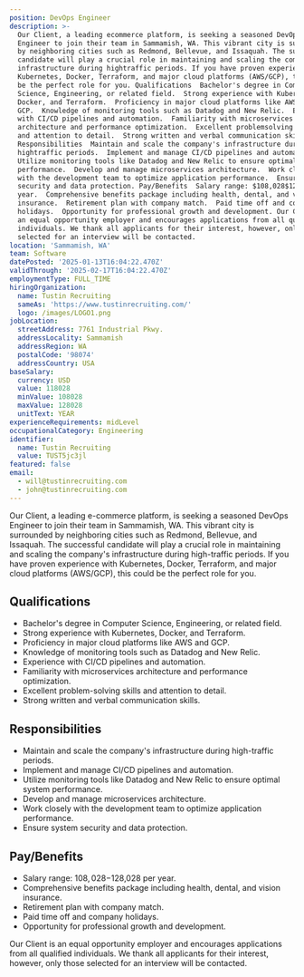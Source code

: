 ```yaml
---
position: DevOps Engineer
description: >-
  Our Client, a leading ecommerce platform, is seeking a seasoned DevOps
  Engineer to join their team in Sammamish, WA. This vibrant city is surrounded
  by neighboring cities such as Redmond, Bellevue, and Issaquah. The successful
  candidate will play a crucial role in maintaining and scaling the company's
  infrastructure during hightraffic periods. If you have proven experience with
  Kubernetes, Docker, Terraform, and major cloud platforms (AWS/GCP), this could
  be the perfect role for you. Qualifications  Bachelor's degree in Computer
  Science, Engineering, or related field.  Strong experience with Kubernetes,
  Docker, and Terraform.  Proficiency in major cloud platforms like AWS and
  GCP.  Knowledge of monitoring tools such as Datadog and New Relic.  Experience
  with CI/CD pipelines and automation.  Familiarity with microservices
  architecture and performance optimization.  Excellent problemsolving skills
  and attention to detail.  Strong written and verbal communication skills.
  Responsibilities  Maintain and scale the company's infrastructure during
  hightraffic periods.  Implement and manage CI/CD pipelines and automation. 
  Utilize monitoring tools like Datadog and New Relic to ensure optimal system
  performance.  Develop and manage microservices architecture.  Work closely
  with the development team to optimize application performance.  Ensure system
  security and data protection. Pay/Benefits  Salary range: $108,028$128,028 per
  year.  Comprehensive benefits package including health, dental, and vision
  insurance.  Retirement plan with company match.  Paid time off and company
  holidays.  Opportunity for professional growth and development. Our Client is
  an equal opportunity employer and encourages applications from all qualified
  individuals. We thank all applicants for their interest, however, only those
  selected for an interview will be contacted.
location: 'Sammamish, WA'
team: Software
datePosted: '2025-01-13T16:04:22.470Z'
validThrough: '2025-02-17T16:04:22.470Z'
employmentType: FULL_TIME
hiringOrganization:
  name: Tustin Recruiting
  sameAs: 'https://www.tustinrecruiting.com/'
  logo: /images/LOGO1.png
jobLocation:
  streetAddress: 7761 Industrial Pkwy.
  addressLocality: Sammamish
  addressRegion: WA
  postalCode: '98074'
  addressCountry: USA
baseSalary:
  currency: USD
  value: 118028
  minValue: 108028
  maxValue: 128028
  unitText: YEAR
experienceRequirements: midLevel
occupationalCategory: Engineering
identifier:
  name: Tustin Recruiting
  value: TUST5jc3jl
featured: false
email:
  - will@tustinrecruiting.com
  - john@tustinrecruiting.com
---
```




Our Client, a leading e-commerce platform, is seeking a seasoned DevOps Engineer to join their team in Sammamish, WA. This vibrant city is surrounded by neighboring cities such as Redmond, Bellevue, and Issaquah. The successful candidate will play a crucial role in maintaining and scaling the company's infrastructure during high-traffic periods. If you have proven experience with Kubernetes, Docker, Terraform, and major cloud platforms (AWS/GCP), this could be the perfect role for you.

## Qualifications

- Bachelor's degree in Computer Science, Engineering, or related field.
- Strong experience with Kubernetes, Docker, and Terraform.
- Proficiency in major cloud platforms like AWS and GCP.
- Knowledge of monitoring tools such as Datadog and New Relic.
- Experience with CI/CD pipelines and automation.
- Familiarity with microservices architecture and performance optimization.
- Excellent problem-solving skills and attention to detail.
- Strong written and verbal communication skills.

## Responsibilities

- Maintain and scale the company's infrastructure during high-traffic periods.
- Implement and manage CI/CD pipelines and automation.
- Utilize monitoring tools like Datadog and New Relic to ensure optimal system performance.
- Develop and manage microservices architecture.
- Work closely with the development team to optimize application performance.
- Ensure system security and data protection.

## Pay/Benefits 

- Salary range: $108,028-$128,028 per year.
- Comprehensive benefits package including health, dental, and vision insurance.
- Retirement plan with company match.
- Paid time off and company holidays.
- Opportunity for professional growth and development.

Our Client is an equal opportunity employer and encourages applications from all qualified individuals. We thank all applicants for their interest, however, only those selected for an interview will be contacted.
